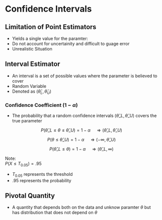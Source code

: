 # Confidence Intervals

## Limitation of Point Estimators
* Yields a single value for the paramter:
* Do not account for uncertainity and difficult to guage error
* Unrealistic Situation

## Interval Estimator
* An interval is a set of possible values where the parameter is believed to cover
* Random Variable
* Denoted as $(\hat{\theta} _L,\hat{\theta} _U)$


### Confidence Coefficient $(1 - \alpha)$
* The probability that a random confidence intervals $(\hat{\theta}\_{L},\hat{\theta}\_{U})$ covers the true parameter

$$P(\hat{\theta}\_{L}\leq\theta\leq\hat{\theta}\_{U})=1-\alpha\quad\Rightarrow(\hat{\theta}\_{L},\hat{\theta}\_{U})$$

$$P(\theta\leq\hat{\theta}\_{U})=1-\alpha\quad\Rightarrow(-\infty,\hat{\theta}\_{U})$$

$$P(\hat{\theta}\_{L}\leq\theta)=1-\alpha\quad\Rightarrow(\hat{\theta}\_{L},\infty)$$

Note: \
$P(X \leq T_{0.05}) =.95$
* $T_{0.05}$ represents the threshold
* .95 represents the probability

## Pivotal Quantity
* A quantity that depends both on the data and unknow paramter $\theta$ but has distribution that does not depend on $\theta$